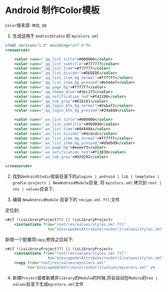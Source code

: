 # Android 制作Color模板

`Color`值来源: `微信`, `QQ`

1. 生成适用于 `AndroidStudio` 的 `mycolors.xml`
```xml
<?xml version="1.0" encoding="utf-8"?>
<resources>

    <color name="_qq_list_title">#000000</color>
    <color name="_qq_list_subtitle">#777777</color>
    <color name="_qq_list_time">#777777</color>
    <color name="_qq_list_divider">#DEDEDE</color>
    <color name="_qq_list_item_bg_normal">#ffffff</color>
    <color name="_qq_list_item_bg_pressed">#e5e6e7</color>
    <color name="_qq_page_bg">#f7f7f7</color>
    <color name="_qq_theme_blue">#3ec1f2</color>
    <color name="_qq_notification_red">#f41200</color>
    <color name="_qq_tab_gray">#818181</color>
    <color name="_qq_login_btn_bg_normal">#2ebaf1</color>
    <color name="_qq_login_btn_bg_pressed">#29a8d8</color>

    <color name="_wx_list_title">#000000</color>
    <color name="_wx_list_subtitle">#909090</color>
    <color name="_wx_list_time">#848484</color>
    <color name="_wx_list_divider">#dcdcdc</color>
    <color name="_wx_list_item_bg_normal">#ffffff</color>
    <color name="_wx_list_item_bg_pressed">#d9d9d9</color>
    <color name="_wx_page_bg">#eeeef3</color>
    <color name="_wx_notification_red">#f13838</color>
    <color name="_wx_tab_gray">#929292</color>

</resources>
```
2. 找到`AndroidStudio`安装目录下的`plugins | android | lib | templates | gradle-projects | NewAndroidModule`目录,
将 `mycolors.xml` 拷贝到 `root | res | values`目录下;

3. 编辑 `NewAndroidModule` 目录下的 `recipe.xml.ftl` 文件

定位到:
```xml
<#if !(isLibraryProject??) || !isLibraryProject>
    <instantiate from="root/res/values/styles.xml.ftl"
                   to="${escapeXmlAttribute(resOut)}/values/styles.xml" />
```
新增一个配置项`copy`,修改之后如下:
```xml
<#if !(isLibraryProject??) || !isLibraryProject>
    <instantiate from="root/res/values/styles.xml.ftl"
                   to="${escapeXmlAttribute(resOut)}/values/styles.xml" />
    <copy from="root/res/values/mycolors.xml"
          to="${escapeXmlAttribute(resOut)}/values/mycolors.xml" />
```

4. 新建`Project`或者新建非`library`的`Module`的时候,将会自动在`Module`的`res | values`目录下生成`mycolors.xml`文件

